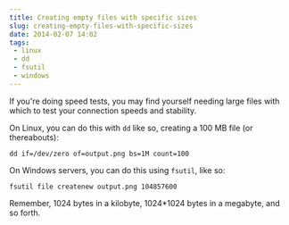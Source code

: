 ```yaml
---
title: Creating empty files with specific sizes
slug: creating-empty-files-with-specific-sizes
date: 2014-02-07 14:02
tags: 
 - linux
 - dd
 - fsutil
 - windows
---
```

If you're doing speed tests, you may find yourself needing large files with which to test your connection speeds and stability.

On Linux, you can do this with `dd` like so, creating a 100 MB file (or thereabouts):

    dd if=/dev/zero of=output.png bs=1M count=100

On Windows servers, you can do this using `fsutil`, like so:

    fsutil file createnew output.png 104857600

Remember, 1024 bytes in a kilobyte, 1024*1024 bytes in a megabyte, and so forth.